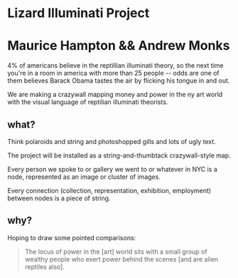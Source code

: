 # Lizard Illuminati Project
# Maurice Hampton && Andrew Monks

4% of americans believe in the reptillian illuminati theory, so the next time you're in a room in america with more than 25 people -- odds are one of them believes Barack Obama tastes the air by flicking his tongue in and out.

We are making a crazywall mapping money and power in the ny art world with the visual language of reptilian illuminati theorists. 

## what?

Think polaroids and string and photoshopped gills and lots of ugly text.

The project will be installed as a string-and-thumbtack crazywall-style map. 

Every person we spoke to or gallery we went to or whatever in NYC is a node, represented as an image or cluster of images.

Every connection (collection, representation, exhibition, employment) between nodes is a piece of string.

## why?

Hoping to draw some pointed comparisons:

> The locus of power in the [art] world sits with a small group of wealthy people who exert power behind the scenes [and are alien reptiles also].
